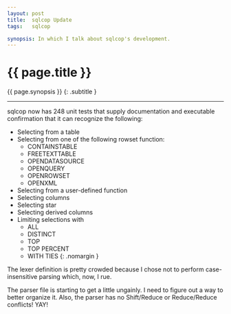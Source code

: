 ```yaml
---
layout: post
title:  sqlcop Update
tags:   sqlcop

synopsis: In which I talk about sqlcop's development.
---
```


# {{ page.title }}

{{ page.synopsis }}
{: .subtitle }

-----

sqlcop now has 248 unit tests that supply documentation and executable
confirmation that it can recognize the following:

* Selecting from a table
* Selecting from one of the following rowset function:
  * CONTAINSTABLE
  * FREETEXTTABLE
  * OPENDATASOURCE
  * OPENQUERY
  * OPENROWSET
  * OPENXML
* Selecting from a user-defined function
* Selecting columns
* Selecting star
* Selecting derived columns
* Limiting selections with
  * ALL
  * DISTINCT
  * TOP
  * TOP PERCENT
  * WITH TIES
{: .nomargin }

The lexer definition is pretty crowded because I chose not to perform
case-insensitive parsing which, now, I rue.

The parser file is starting to get a little ungainly. I need to figure out a
way to better organize it. Also, the parser has no Shift/Reduce or
Reduce/Reduce conflicts! YAY!


